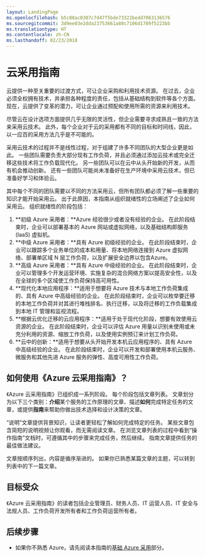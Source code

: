 ```yaml
---
layout: LandingPage
ms.openlocfilehash: b5c88ac0307c7d47f5bde73322bedd7063136576
ms.sourcegitcommit: 3d9ee03e2dda23753661a80c7106d1789f5223bb
ms.translationtype: HT
ms.contentlocale: zh-CN
ms.lasthandoff: 02/23/2018
---
```

# <a name="cloud-adoption-guide"></a>云采用指南

云提供一种至关重要的过渡方式，可让企业采购和利用技术资源。 在过去，企业必须全权拥有技术，并承担各种程度的责任，包括从基础结构到软件等各个方面。 现在，云提供了变革的潜力，可让企业通过预配和使用所需的资源来利用技术。

尽管云在设计选项方面提供几乎无限的灵活性，但企业需要寻求成熟且一致的方法来采用云技术。 此外，每个企业对于云的采用都有不同的目标和时间线，因此，以一应百的采用方法几乎是不可能的。

采用云技术的过程并不是线性过程，对于组建了许多不同团队的大型企业更是如此。 一些团队需要负责大部分现有工作负荷，并且必须通过添加云技术或完全迁移这些技术将工作负载现代化。 另一些团队可以在云中从头开始新的开发，从而有机会推动创新。 还有一些团队可能尚未准备好在生产环境中采用云技术，但已准备好学习和体验云。

其中每个不同的团队需要以不同的方法采用云，但所有团队都必须了解一些重要的知识才能开始采用云。 出于此原因，本指南从组织就绪性的立场阐述了企业如何采用云。 组织就绪性的阶段包括：

1. **初级 Azure 采用者：**Azure 经验很少或者没有经验的企业。 在此阶段结束时，企业可以部署基本的 Azure 网站或虚拟网络，以及基础结构即服务 (IaaS) 虚拟机。  
2. **中级 Azure 采用者：**具有 Azure 初级经验的企业。 在此阶段结束时，企业可以跟踪多个业务单位的成本和用量、将本地网络连接到 Azure 虚拟网络、部署单区域 N 层工作负荷，以及扩展安全边界以包含Azure。
3. **高级 Azure 采用者：**具有 Azure 中级经验的企业。 在此阶段结束时，企业可以管理多个开发运营环境、实施复杂的混合网络方案以提高安全性，以及在全球的多个区域使工作负荷保持高可用性。 
4. **现代化本地应用程序：**适用于想要将 Azure 技术与本地工作负荷集成的、具有 Azure 中高级经验的企业。 在此阶段结束时，企业可以枚举要迁移的本地工作负荷并对其进行堆栈排名、执行迁移，以及将迁移的工作负载集成到本地 IT 管理和监视流程。
5. **根据云优化迁移的云应用程序：**适用于处于现代化阶段，想要有效使用云资源的企业。 在此阶段结束时，企业可以评估 Azure 用量以识别未使用或未充分利用的资源、缩放工作负荷，以及使用实例预订来计划工作负荷。
6. **云中的创新：**适用于想要从头开始开发本机云应用程序的、具有 Azure 中高级经验的企业。 在此阶段结束时，企业可以开发和部署使用本机云服务、微服务和其他先进 Azure 服务的弹性、高度可用性工作负荷。

## <a name="how-to-use-the-azure-cloud-adoption-guide"></a>如何使用《Azure 云采用指南》？

《Azure 云采用指南》已组织成一系列阶段。 每个阶段包括文章列表。 文章划分为以下三个类别：**介绍**某个服务的工作原理的文章、描述**如何**完成特定任务的文章，或提供**指南**来帮助你做出技术选择和设计决策的文章。 

“说明”文章提供背景知识，让读者更轻松了解如何完成特定的任务。 某些文章包含简短的说明视频让你观看，而无需阅读文章。 在浏览文章列表的过程中看到“操作指南”文档时，可遵循其中的步骤来完成任务，然后继续。 指南文章提供任务的最佳做法建议。 

文章按顺序列出，内容是循序渐进的。 如果你已熟悉某篇文章的主题，可以转到列表中的下一篇文章。 

## <a name="audience"></a>目标受众

《Azure 云采用指南》的读者包括企业管理员、财务人员、IT 运营人员、IT 安全与法规人员、工作负荷开发所有者和工作负荷运营所有者。

## <a name="next-steps"></a>后续步骤

* 如果你不熟悉 Azure，请先阅读本指南的[基础 Azure 采用](adoption-intro/overview.md)部分。
